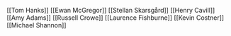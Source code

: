 [[Tom Hanks]]
[[Ewan McGregor]]
[[Stellan Skarsgård]]
[[Henry Cavill]]
[[Amy Adams]]
[[Russell Crowe]]
[[Laurence Fishburne]]
[[Kevin Costner]]
[[Michael Shannon]]
